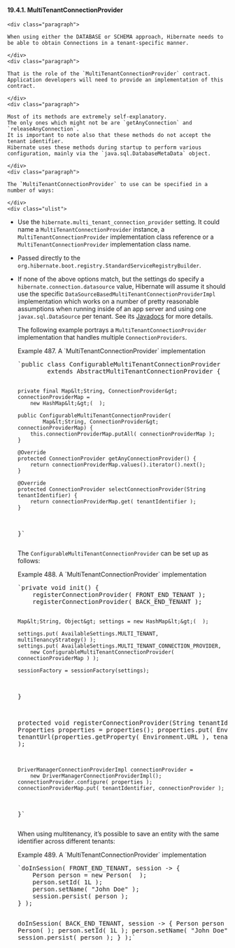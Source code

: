 #### 19.4.1. MultiTenantConnectionProvider

    <div class="paragraph">

    When using either the DATABASE or SCHEMA approach, Hibernate needs to be able to obtain Connections in a tenant-specific manner.

    </div>
    <div class="paragraph">

    That is the role of the `MultiTenantConnectionProvider` contract.
    Application developers will need to provide an implementation of this contract.

    </div>
    <div class="paragraph">

    Most of its methods are extremely self-explanatory.
    The only ones which might not be are `getAnyConnection` and `releaseAnyConnection`.
    It is important to note also that these methods do not accept the tenant identifier.
    Hibernate uses these methods during startup to perform various configuration, mainly via the `java.sql.DatabaseMetaData` object.

    </div>
    <div class="paragraph">

    The `MultiTenantConnectionProvider` to use can be specified in a number of ways:

    </div>
    <div class="ulist">

*   Use the `hibernate.multi_tenant_connection_provider` setting.
    It could name a `MultiTenantConnectionProvider` instance, a `MultiTenantConnectionProvider` implementation class reference or a `MultiTenantConnectionProvider` implementation class name.
*   Passed directly to the `org.hibernate.boot.registry.StandardServiceRegistryBuilder`.
*   If none of the above options match, but the settings do specify a `hibernate.connection.datasource` value,
    Hibernate will assume it should use the specific `DataSourceBasedMultiTenantConnectionProviderImpl` implementation which works on a number of pretty reasonable assumptions when running inside of an app server and using one `javax.sql.DataSource` per tenant.
    See its [Javadocs](https://docs.jboss.org/hibernate/orm/5.2/javadocs/org/hibernate/engine/jdbc/connections/spi/DataSourceBasedMultiTenantConnectionProviderImpl.html) for more details.
    </div>
    <div class="paragraph">

    The following example portrays a `MultiTenantConnectionProvider` implementation that handles multiple `ConnectionProviders`.

    </div>
    <div id="multitenacy-hibernate-ConfigurableMultiTenantConnectionProvider-example" class="exampleblock">
    <div class="title">Example 487. A `MultiTenantConnectionProvider` implementation</div>
    <div class="content">
    <div class="listingblock">
    <div class="content">
    <pre class="prettyprint highlight">`public class ConfigurableMultiTenantConnectionProvider
            extends AbstractMultiTenantConnectionProvider {

        private final Map&lt;String, ConnectionProvider&gt; connectionProviderMap =
            new HashMap&lt;&gt;(  );

        public ConfigurableMultiTenantConnectionProvider(
                Map&lt;String, ConnectionProvider&gt; connectionProviderMap) {
            this.connectionProviderMap.putAll( connectionProviderMap );
        }

        @Override
        protected ConnectionProvider getAnyConnectionProvider() {
            return connectionProviderMap.values().iterator().next();
        }

        @Override
        protected ConnectionProvider selectConnectionProvider(String tenantIdentifier) {
            return connectionProviderMap.get( tenantIdentifier );
        }
    }`</pre>
    </div>
    </div>
    </div>
    </div>
    <div class="paragraph">

    The `ConfigurableMultiTenantConnectionProvider` can be set up as follows:

    </div>
    <div id="multitenacy-hibernate-MultiTenantConnectionProvider-example" class="exampleblock">
    <div class="title">Example 488. A `MultiTenantConnectionProvider` implementation</div>
    <div class="content">
    <div class="listingblock">
    <div class="content">
    <pre class="prettyprint highlight">`private void init() {
        registerConnectionProvider( FRONT_END_TENANT );
        registerConnectionProvider( BACK_END_TENANT );

        Map&lt;String, Object&gt; settings = new HashMap&lt;&gt;(  );

        settings.put( AvailableSettings.MULTI_TENANT, multiTenancyStrategy() );
        settings.put( AvailableSettings.MULTI_TENANT_CONNECTION_PROVIDER,
            new ConfigurableMultiTenantConnectionProvider( connectionProviderMap ) );

        sessionFactory = sessionFactory(settings);
    }

    protected void registerConnectionProvider(String tenantIdentifier) {
        Properties properties = properties();
        properties.put( Environment.URL,
            tenantUrl(properties.getProperty( Environment.URL ), tenantIdentifier) );

        DriverManagerConnectionProviderImpl connectionProvider =
            new DriverManagerConnectionProviderImpl();
        connectionProvider.configure( properties );
        connectionProviderMap.put( tenantIdentifier, connectionProvider );
    }`</pre>
    </div>
    </div>
    </div>
    </div>
    <div class="paragraph">

    When using multitenancy, it&#8217;s possible to save an entity with the same identifier across different tenants:

    </div>
    <div id="multitenacy-hibernate-same-entity-example" class="exampleblock">
    <div class="title">Example 489. A `MultiTenantConnectionProvider` implementation</div>
    <div class="content">
    <div class="listingblock">
    <div class="content">
    <pre class="prettyprint highlight">`doInSession( FRONT_END_TENANT, session -&gt; {
        Person person = new Person(  );
        person.setId( 1L );
        person.setName( "John Doe" );
        session.persist( person );
    } );

    doInSession( BACK_END_TENANT, session -&gt; {
        Person person = new Person(  );
        person.setId( 1L );
        person.setName( "John Doe" );
        session.persist( person );
    } );`</pre>
    </div>
    </div>
    </div>
    </div>
    </div>
    <div class="sect3">